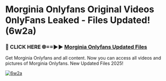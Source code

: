 # Morginia Onlyfans Original Videos 0nlyFans Leaked - Files Updated! (6w2a)

<h3>🔴 CLICK HERE 🌐==►► <a href="https://tinyurl.com/2m67pmp6" rel="nofollow">Morginia Onlyfans Updated Files</a></h3>

Get Morginia Onlyfans and all content. Now you can access all videos and pictures of Morginia Onlyfans. New Updated Files 2025!

[![6w2a](https://i.imgur.com/H4QAA4z.gif)](https://tinyurl.com/2m67pmp6)